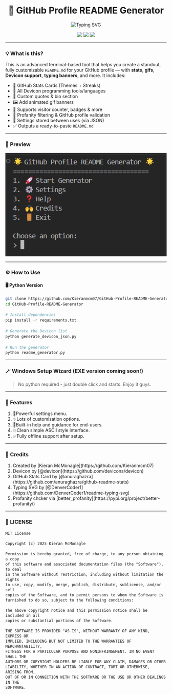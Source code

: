 <h1 align="center">🚀 GitHub Profile README Generator</h1>

<p align="center">
  <img src="https://readme-typing-svg.herokuapp.com?font=Fira+Code&size=25&pause=1000&color=2AF7D0&center=true&vCenter=true&random=false&width=500&height=70&lines=Build+Your+Ultimate+GitHub+Profile;No+coding+experience+needed!" alt="Typing SVG" />
</p>

<p align="center">
  <img src="https://img.shields.io/github/stars/Kieranmcm07/GitHub-Profile-README-Generator?style=social" />
  <img src="https://img.shields.io/github/issues/Kieranmcm07/GitHub-Profile-README-Generator?color=purple" />
  <img src="https://img.shields.io/github/license/Kieranmcm07/GitHub-Profile-README-Generator" />
</p>

---

### 💡 What is this?

This is an advanced terminal-based tool that helps you create a standout, fully customizable `README.md` for your GitHub profile — with **stats**, **gifs**, **Devicon support**, **typing banners**, and more. It includes:

- 🎨 GitHub Stats Cards (Themes + Streaks)
- 🧰 All Devicon programming tools/languages
- 💬 Custom quotes & bio section
- 🖼️ Add animated gif banners
- 🚀 Supports visitor counter, badges & more
- 🧠 Profanity filtering & GitHub profile validation
- 💾 Settings stored between uses (via JSON)
- ✅ Outputs a ready-to-paste `README.md`

---

### 📸 Preview

<p align="center">
  <img src="assets/image1.png" width="700" alt="Tool Demo" />
</p>

---

### ⚙️ How to Use

#### 🖥️ Python Version

```bash
git clone https://github.com/Kieranmcm07/GitHub-Profile-README-Generator
cd GitHub-Profile-README-Generator

# Install dependencies
pip install -r requirements.txt

# Generate the Devicon list
python generate_devicon_json.py

# Run the generator
python readme_generator.py
```

---

### 🪄 Windows Setup Wizard (EXE version coming soon!)
> No python required - just double click and starts. Enjoy it guys.

---

### 🧩 Features
<ol>
    <li>🔧Powerful settings menu.</li>
    <li>✨Lots of customisation options.</li>
    <li>🧠Built-in help and guidance for end-users.</li>
    <li>💥Clean simple ASCII style interface.</li>
    <li>✅Fully offline support after setup.</li>
</ol>

---

### 🙌 Credits
<ol>
    <li>Created by [Kieran McMonagle](https://github.com/Kieranmcm07)</li>
    <li>Devicon by [@devicon](https://github.com/devicons/devicon)</li>
    <li>GitHub Stats Card by [@anuraghazra](https://github.com/anuraghazra/github-readme-stats)</li>
    <li>Typing SVG by [@DenverCoder1](https://github.com/DenverCoder1/readme-typing-svg)</li>
    <li>Profanity chcker via [better_profanity](https://pypi.org/project/better-profanity/)</li>
</ol>

---

### 📜 LICENSE
```
MIT License

Copyright (c) 2025 Kieran McMonagle

Permission is hereby granted, free of charge, to any person obtaining a copy
of this software and associated documentation files (the "Software"), to deal
in the Software without restriction, including without limitation the rights
to use, copy, modify, merge, publish, distribute, sublicense, and/or sell
copies of the Software, and to permit persons to whom the Software is
furnished to do so, subject to the following conditions:

The above copyright notice and this permission notice shall be included in all
copies or substantial portions of the Software.

THE SOFTWARE IS PROVIDED "AS IS", WITHOUT WARRANTY OF ANY KIND, EXPRESS OR
IMPLIED, INCLUDING BUT NOT LIMITED TO THE WARRANTIES OF MERCHANTABILITY,
FITNESS FOR A PARTICULAR PURPOSE AND NONINFRINGEMENT. IN NO EVENT SHALL THE
AUTHORS OR COPYRIGHT HOLDERS BE LIABLE FOR ANY CLAIM, DAMAGES OR OTHER
LIABILITY, WHETHER IN AN ACTION OF CONTRACT, TORT OR OTHERWISE, ARISING FROM,
OUT OF OR IN CONNECTION WITH THE SOFTWARE OR THE USE OR OTHER DEALINGS IN THE
SOFTWARE.
```